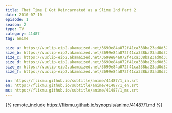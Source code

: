 ```yaml
---
title: That Time I Got Reincarnated as a Slime 2nd Part 2
date: 2010-07-10
episode: 1
season: 2
type: TV
category: 41487
tag: anime

size_a: https://vuclip-eip2.akamaized.net/3699e84a072f41ca338ba23ad0d32f85/vp63207_V20210706105839/hlsc_e2931_2.m3u8
size_b: https://vuclip-eip2.akamaized.net/3699e84a072f41ca338ba23ad0d32f85/vp63207_V20210706105839/hlsc_e2931_3.m3u8
size_c: https://vuclip-eip2.akamaized.net/3699e84a072f41ca338ba23ad0d32f85/vp63207_V20210706105839/hlsc_e2931_4.m3u8
size_d: https://vuclip-eip2.akamaized.net/3699e84a072f41ca338ba23ad0d32f85/vp63207_V20210706105839/hlsc_e2931_5.m3u8
size_e: https://vuclip-eip2.akamaized.net/3699e84a072f41ca338ba23ad0d32f85/vp63207_V20210706105839/hlsc_e2931_6.m3u8
size_f: https://vuclip-eip2.akamaized.net/3699e84a072f41ca338ba23ad0d32f85/vp63207_V20210706105839/hlsc_e2931_7.m3u8

in: https://flixmu.github.io/subtitle/anime/41487/1_in.srt
en: https://flixmu.github.io/subtitle/anime/41487/1_en.srt
ms: https://flixmu.github.io/subtitle/anime/41487/1_ms.srt
---
```

{% remote_include https://flixmu.github.io/synopsis/anime/41487/1.md %}
